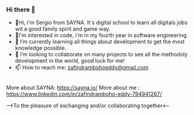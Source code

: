 ### Hi there 👋

- 👋Hi, i'm Sergio from SAYNA. It's digital school to learn all digitals jobs wit a good family spirit and game way. 
- 👀I'm interested in code, i'm in my fourth year in software engineering.
- 🌱 I’m currently learning all things about development to get the most knowledge possible.
- 👯 I’m looking to collaborate on many projects to see all the methodoly development in the world, good luck for me!
- 📫 How to reach me: zafindrambohoeddy@gmail.com
<br/><br/>

More about SAYNA: https://sayna.io/
More about me : https://www.linkedin.com/in/zafindramboho-eddy-794941267/


-->To the pleasure of exchanging and/or collaborating together<--
